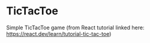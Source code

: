 # TicTacToe
Simple TicTacToe game (from React tutorial linked here: https://react.dev/learn/tutorial-tic-tac-toe)
